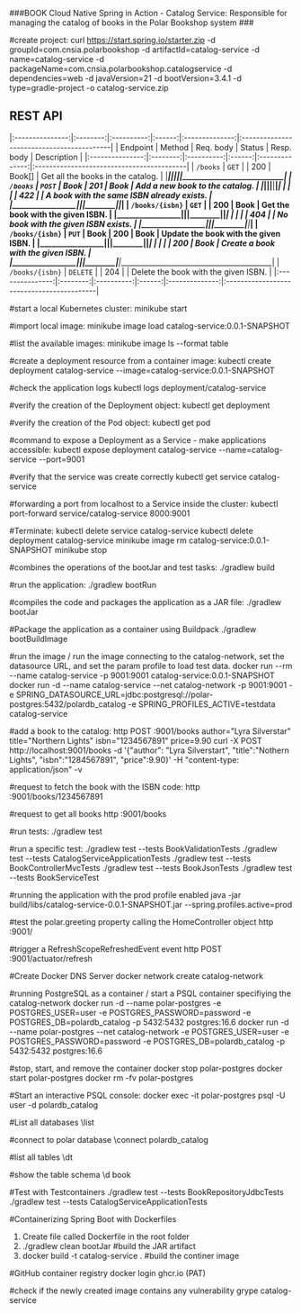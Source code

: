 ###BOOK Cloud Native Spring in Action - Catalog Service: Responsible for managing the catalog of books in the Polar Bookshop system ### 

#create project:
curl https://start.spring.io/starter.zip -d groupId=com.cnsia.polarbookshop -d artifactId=catalog-service -d name=catalog-service -d packageName=com.cnsia.polarbookshop.catalogservice -d dependencies=web -d javaVersion=21 -d bootVersion=3.4.1 -d type=gradle-project -o catalog-service.zip

## REST API
|:---------------:|:--------:|:----------:|:------:|:--------------:|:------------------------------------------|
| Endpoint	  | Method   | Req. body  | Status | Resp. body     | Description                               |
|:---------------:|:--------:|:----------:|:------:|:--------------:|:------------------------------------------|
| `/books`        | `GET`    |            | 200    | Book[]         | Get all the books in the catalog.         |
|_________________|__________|____________|________|________________|___________________________________________|
| `/books`        | `POST`   | Book       | 201    | Book           | Add a new book to the catalog.            |
|_________________|__________|____________|________|________________|___________________________________________|
|                 |          |            | 422    |                | A book with the same ISBN already exists. |
|_________________|__________|____________|________|________________|___________________________________________|
| `/books/{isbn}` | `GET`    |            | 200    | Book           | Get the book with the given ISBN.         |
|_________________|__________|____________|________|________________|___________________________________________|
|                 |          |            | 404    |                | No book with the given ISBN exists.       |
|_________________|__________|____________|________|________________|___________________________________________|
| `/books/{isbn}` | `PUT`    | Book       | 200    | Book           | Update the book with the given ISBN.      |
|_________________|__________|____________|________|________________|___________________________________________|
|                 |          |            | 200    | Book           | Create a book with the given ISBN.        |
|_________________|__________|____________|________|________________|___________________________________________|
| `/books/{isbn}` | `DELETE` |            | 204    |                | Delete the book with the given ISBN.      |
|:---------------:|:--------:|:----------:|:------:|:--------------:|:------------------------------------------|

#start a local Kubernetes cluster: 
minikube start

#import local image: 
minikube image load catalog-service:0.0.1-SNAPSHOT

#list the available images: 
minikube image ls --format table

#create a deployment resource from a container image: 
kubectl create deployment catalog-service --image=catalog-service:0.0.1-SNAPSHOT

#check the application logs
kubectl logs deployment/catalog-service

#verify the creation of the Deployment object: 
kubectl get deployment

#verify the creation of the Pod object: 
kubectl get pod

#command to expose a Deployment as a Service - make applications accessible: 
kubectl expose deployment catalog-service --name=catalog-service --port=9001

#verify that the service was create correctly
kubectl get service catalog-service

#forwarding a port from localhost to a Service inside the cluster: 
kubectl port-forward service/catalog-service 8000:9001

#Terminate: 
kubectl delete service catalog-service
kubectl delete deployment catalog-service
minikube image rm  catalog-service:0.0.1-SNAPSHOT
minikube stop

#combines the operations of the bootJar and test tasks: 
./gradlew build

#run the application: 
 ./gradlew bootRun

#compiles the code and packages the application as a JAR file: 
./gradlew bootJar

#Package the application as a container using Buildpack
./gradlew bootBuildImage

#run the image / run the image connecting to the catalog-network, set the datasource URL, and set the param profile to load test data.
docker run --rm --name catalog-service -p 9001:9001 catalog-service:0.0.1-SNAPSHOT
docker run -d --name catalog-service --net catalog-network -p 9001:9001 -e SPRING_DATASOURCE_URL=jdbc:postgresql://polar-postgres:5432/polardb_catalog -e SPRING_PROFILES_ACTIVE=testdata catalog-service

#add a book to the catalog: 
http POST :9001/books author="Lyra Silverstar" title="Northern Lights" isbn="1234567891" price=9.90
curl -X POST http://localhost:9001/books -d '{"author": "Lyra Silverstart", "title":"Nothern Lights", "isbn":"1284567891", "price":9.90}' -H "content-type: application/json" -v

#request to fetch the book with the ISBN code: 
 http :9001/books/1234567891

#request to get all books
http :9001/books

#run tests: 
./gradlew test

#run a specific test: 
./gradlew test --tests BookValidationTests
./gradlew test --tests CatalogServiceApplicationTests
./gradlew test --tests BookControllerMvcTests
./gradlew test --tests BookJsonTests
./gradlew test --tests BookServiceTest

#running the application with the prod profile enabled
java -jar build/libs/catalog-service-0.0.1-SNAPSHOT.jar --spring.profiles.active=prod

#test the polar.greeting property calling the HomeController object
http :9001/

#trigger a RefreshScopeRefreshedEvent event
http POST :9001/actuator/refresh

#Create Docker DNS Server
docker network create catalog-network

#running PostgreSQL as a container / start a PSQL container specifiying the catalog-network 
docker run -d --name polar-postgres -e POSTGRES_USER=user -e POSTGRES_PASSWORD=password -e POSTGRES_DB=polardb_catalog -p 5432:5432 postgres:16.6
docker run -d --name polar-postgres --net catalog-network -e POSTGRES_USER=user -e POSTGRES_PASSWORD=password -e POSTGRES_DB=polardb_catalog -p 5432:5432 postgres:16.6

#stop, start, and remove the container
docker stop polar-postgres
docker start polar-postgres
docker rm -fv polar-postgres

#Start an interactive PSQL console:
docker exec -it polar-postgres psql -U user -d polardb_catalog

#List all databases
\list

#connect to polar database
\connect polardb_catalog

#list all tables
\dt

#show the table schema
\d book

#Test with Testcontainers
./gradlew test --tests BookRepositoryJdbcTests
./gradlew test --tests CatalogServiceApplicationTests


#Containerizing Spring Boot with Dockerfiles
1. Create  file called Dockerfile in the root folder
2. ./gradlew clean bootJar #build the JAR artifact
3. docker build -t catalog-service . #build the continer image

#GitHub container registry
docker login ghcr.io (PAT)

#check if the newly created image contains any vulnerability
grype catalog-service



